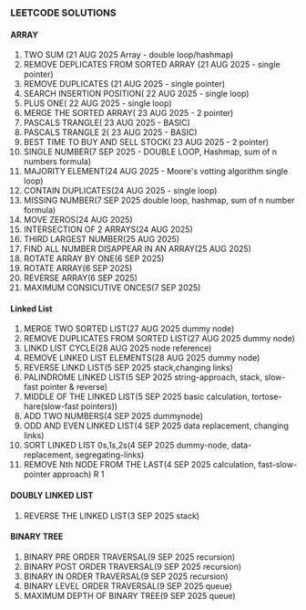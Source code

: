 ### LEETCODE SOLUTIONS

#### ARRAY 
1. TWO SUM (21 AUG 2025 Array - double loop/hashmap)
2. REMOVE DEPLICATES FROM SORTED ARRAY (21 AUG 2025 - single pointer)
3. REMOVE DUPLICATES (21 AUG 2025 - single pointer)
4. SEARCH INSERTION POSITION( 22 AUG 2025 - single loop)
5. PLUS ONE( 22 AUG 2025 - single loop)
6. MERGE THE SORTED ARRAY( 23 AUG 2025 - 2 pointer)
7. PASCALS TRANGLE( 23 AUG 2025 - BASIC)
8. PASCALS TRANGLE 2( 23 AUG 2025 - BASIC)
9. BEST TIME TO BUY AND SELL STOCK( 23 AUG 2025 - 2 pointer)
10. SINGLE NUMBER(7 SEP 2025 - DOUBLE LOOP, Hashmap, sum of n numbers formula)
11. MAJORITY ELEMENT(24 AUG 2025 - Moore's votting algorithm single loop)
12. CONTAIN DUPLICATES(24 AUG 2025 - single loop)
13. MISSING NUMBER(7 SEP 2025 double loop, hashmap, sum of n number formula)
14. MOVE ZEROS(24 AUG 2025)
15. INTERSECTION OF 2 ARRAYS(24 AUG 2025)
16. THIRD LARGEST NUMBER(25 AUG 2025)
17. FIND ALL NUMBER DISAPPEAR IN AN ARRAY(25 AUG 2025)
18. ROTATE ARRAY BY ONE(6 SEP 2025)
19. ROTATE ARRAY(6 SEP 2025)
20. REVERSE ARRAY(6 SEP 2025)
21. MAXIMUM CONSICUTIVE ONCES(7 SEP 2025)

#### Linked List 
1. MERGE TWO SORTED LIST(27 AUG 2025 dummy node)
2. REMOVE DUPLICATES FROM SORTED LIST(27 AUG 2025 dummy node)
3. LINKD LIST CYCLE(28 AUG 2025 node reference)
4. REMOVE LINKED LIST ELEMENTS(28 AUG 2025 dummy node)
5. REVERSE LINKD LIST(5 SEP 2025 stack,changing links)
6. PALINDROME LINKED LIST(5 SEP 2025 string-approach, stack, slow-fast pointer & reverse)
7. MIDDLE OF THE LINKED LIST(5 SEP 2025 basic calculation, tortose-hare(slow-fast pointers))
8. ADD TWO NUMBERS(4 SEP 2025 dummynode)
9. ODD AND EVEN LINKED LIST(4 SEP 2025 data replacement, changing links)
10. SORT LINKED LIST 0s,1s,2s(4 SEP 2025 dummy-node, data-replacement, segregating-links)
11. REMOVE Nth NODE FROM THE LAST(4 SEP 2025 calculation, fast-slow-pointer approach) R 1

#### DOUBLY LINKED LIST
1. REVERSE THE LINKED LIST(3 SEP 2025 stack)


#### BINARY TREE
1. BINARY PRE ORDER TRAVERSAL(9 SEP 2025 recursion)
2. BINARY POST ORDER TRAVERSAL(9 SEP 2025 recursion)
3. BINARY IN ORDER TRAVERSAL(9 SEP 2025 recursion)
4. BINARY LEVEL ORDER TRAVERSAL(9 SEP 2025 queue)
5. MAXIMUM DEPTH OF BINARY TREE(9 SEP 2025 queue)
